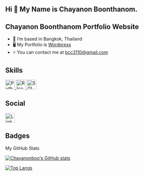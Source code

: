 ## Hi 👋 My Name is Chayanon Boonthanom.
## Chayanon Boonthanom Portfolio Website

- 🔭 I’m based in Bangkok, Thailand
- 🖥️ My Portfolio is [Wordpress](https://chayanonboo.com/)
- ⚡ You can contact me at bcc3110@gmail.com

## Skills
  <a href="https://www.python.org/">
  <img src="https://github.com/user-attachments/assets/cd7f63ef-7cd4-484e-b320-6e8d09b48eed" alt="Python Icon" width="30" height="30">
</a>
<a href="https://www.r-project.org/">
  <img src="https://www.r-project.org/logo/Rlogo.svg" alt="R Icon" width="30" height="30">
</a>
<a href="https://sqliteonline.com/">
  <img src="https://github.com/user-attachments/assets/9e49d04a-3327-4dd9-99a4-e0de50ef4e49" alt="SQL Icon" width="30" height="30">
</a>

## Social
<a href="https://www.linkedin.com/in/chayanon-boonthanom/">
  <img src="https://github.com/user-attachments/assets/5dad619c-17a0-4eba-af56-9c8164c29e15" alt="LinkedIn Icon" width="30" height="30">
</a>


## Badges
My GitHub Stats

[![Chayanonboo's GitHub stats](https://github-readme-stats.vercel.app/api?username=Chayanonboo&show_icons=true&theme=tokyonight)](https://github.com/Chayanonboo)

[![Top Langs](https://github-readme-stats.vercel.app/api/top-langs/?username=anuraghazra&show_icons=true&theme=tokyonight)](https://github.com/Chayanonboo/github-readme-stats)
          
